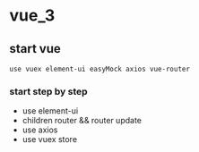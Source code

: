 # vue_3
## start vue 
`
use vuex element-ui easyMock axios vue-router
`
### start step by step 
* use element-ui
* children router && router update
* use axios
* use vuex store

